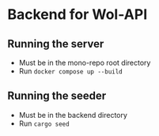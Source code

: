 # Backend for Wol-API

## Running the server

- Must be in the mono-repo root directory
- Run `docker compose up --build`

## Running the seeder

- Must be in the backend directory
- Run `cargo seed`
